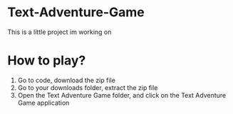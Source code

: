 # Text-Adventure-Game
This is a little project im working on

# How to play?
1. Go to code, download the zip file
2. Go to your downloads folder, extract the zip file
3. Open the Text Adventure Game folder, and click on the Text Adventure Game application
